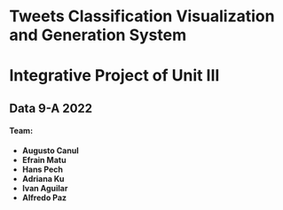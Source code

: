 # Tweets Classification Visualization and Generation System
# Integrative Project of Unit III
## Data 9-A 2022
 #### Team:
 * **Augusto Canul**
 * **Efrain Matu**
 * **Hans Pech**
 * **Adriana Ku**
 * **Ivan Aguilar**
 * **Alfredo Paz**
